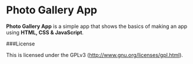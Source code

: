 Photo Gallery App
=================


**Photo Gallery App** is a simple app that shows the basics of making an app using **HTML, CSS & JavaScript**.


###License

This is licensed under the GPLv3 (http://www.gnu.org/licenses/gpl.html).
